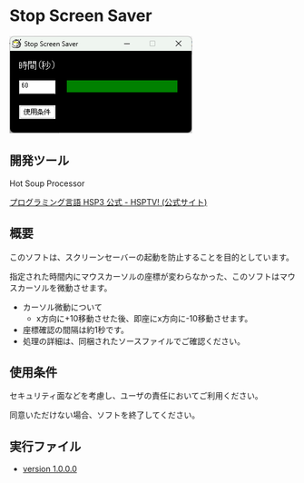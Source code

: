 # Stop Screen Saver

![Stop Screen Saver](StopScreenSaver.png)

## 開発ツール

Hot Soup Processor

 [プログラミング言語 HSP3 公式 - HSPTV! (公式サイト)](http://hsp.tv/)

## 概要

このソフトは、スクリーンセーバーの起動を防止することを目的としています。

指定された時間内にマウスカーソルの座標が変わらなかった、このソフトはマウスカーソルを微動させます。

- カーソル微動について
  - x方向に+10移動させた後、即座にx方向に-10移動させます。
- 座標確認の間隔は約1秒です。
- 処理の詳細は、同梱されたソースファイルでご確認ください。

## 使用条件

セキュリティ面などを考慮し、ユーザの責任においてご利用ください。

同意いただけない場合、ソフトを終了してください。

## 実行ファイル

- [version 1.0.0.0](../Arcives/StopScreenSaver_bin_v1.0.0.0.zip)
